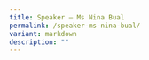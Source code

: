 ```yaml
---
title: Speaker – Ms Nina Bual
permalink: /speaker-ms-nina-bual/
variant: markdown
description: ""
---
```


